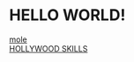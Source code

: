<!DOCTYPE html>
<html lang="en">

<head>
  <meta charset="UTF-8">
  <meta name="viewport" content="width=device-width, initial-scale=1.0">
  <title>David Lee Griffin</title>
  <link rel="stylesheet" href="./site.css">
</head>

<body>
  <h1>HELLO WORLD!</h1>
  <div class="links">
    <a href="./mole.html">mole</a>
  </div>
  <div class="links">
    <a href="./hollywood-skills.html">HOLLYWOOD SKILLS</a>
  </div>
  

</body>

</html>
